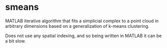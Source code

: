 # smeans
MATLAB iterative algorithm that fits a simplicial complex to a point cloud in arbitrary dimensions based on a generalization of k-means clustering.

Does not use any spatial indexing, and so being written in MATLAB it can be a bit slow.



